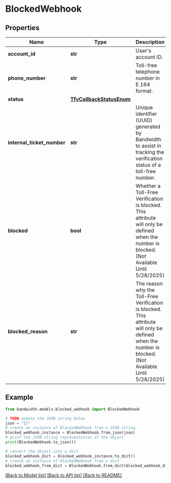 # BlockedWebhook


## Properties

Name | Type | Description | Notes
------------ | ------------- | ------------- | -------------
**account_id** | **str** | User&#39;s account ID. | [optional] 
**phone_number** | **str** | Toll-free telephone number in E.164 format. | [optional] 
**status** | [**TfvCallbackStatusEnum**](TfvCallbackStatusEnum.md) |  | [optional] 
**internal_ticket_number** | **str** | Unique identifier (UUID) generated by Bandwidth to assist in tracking the verification status of a toll-free number. | [optional] 
**blocked** | **bool** | Whether a Toll-Free Verification is blocked. This attribute will only be defined when the number is blocked. (Not Available Until 5/28/2025) | [optional] 
**blocked_reason** | **str** | The reason why the Toll-Free Verification is blocked. This attribute will only be defined when the number is blocked. (Not Available Until 5/28/2025) | [optional] 

## Example

```python
from bandwidth.models.blocked_webhook import BlockedWebhook

# TODO update the JSON string below
json = "{}"
# create an instance of BlockedWebhook from a JSON string
blocked_webhook_instance = BlockedWebhook.from_json(json)
# print the JSON string representation of the object
print(BlockedWebhook.to_json())

# convert the object into a dict
blocked_webhook_dict = blocked_webhook_instance.to_dict()
# create an instance of BlockedWebhook from a dict
blocked_webhook_from_dict = BlockedWebhook.from_dict(blocked_webhook_dict)
```
[[Back to Model list]](../README.md#documentation-for-models) [[Back to API list]](../README.md#documentation-for-api-endpoints) [[Back to README]](../README.md)


